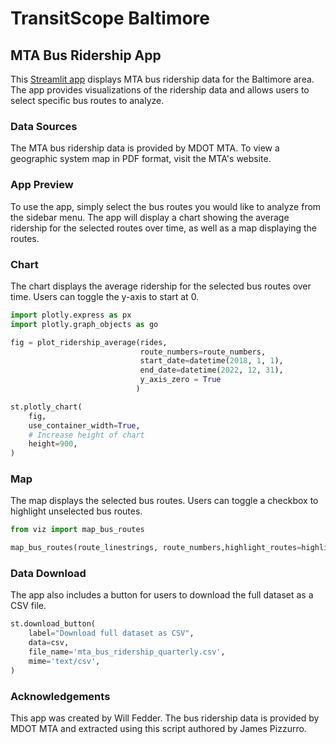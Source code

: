 # TransitScope Baltimore
## MTA Bus Ridership App

This [Streamlit app](https://transitscope-baltimore.streamlit.app/) displays MTA bus ridership data for the Baltimore area. The app provides visualizations of the ridership data and allows users to select specific bus routes to analyze.

### Data Sources

The MTA bus ridership data is provided by MDOT MTA. To view a geographic system map in PDF format, visit the MTA's website.

### App Preview

To use the app, simply select the bus routes you would like to analyze from the sidebar menu. The app will display a chart showing the average ridership for the selected routes over time, as well as a map displaying the routes.

### Chart

The chart displays the average ridership for the selected bus routes over time. Users can toggle the y-axis to start at 0.


```python
import plotly.express as px
import plotly.graph_objects as go

fig = plot_ridership_average(rides, 
                             route_numbers=route_numbers, 
                             start_date=datetime(2018, 1, 1), 
                             end_date=datetime(2022, 12, 31), 
                             y_axis_zero = True
                            )

st.plotly_chart(
    fig, 
    use_container_width=True,
    # Increase height of chart
    height=900,
)
```
### Map

The map displays the selected bus routes. Users can toggle a checkbox to highlight unselected bus routes.


```python
from viz import map_bus_routes

map_bus_routes(route_linestrings, route_numbers,highlight_routes=highlight_routes)
```
### Data Download

The app also includes a button for users to download the full dataset as a CSV file.


```python
st.download_button(
    label="Download full dataset as CSV",
    data=csv,
    file_name='mta_bus_ridership_quarterly.csv',
    mime='text/csv',
)
```

### Acknowledgements

This app was created by Will Fedder. The bus ridership data is provided by MDOT MTA and extracted using this script authored by James Pizzurro.
